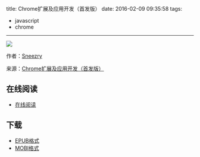 title: Chrome扩展及应用开发（首发版）
date: 2016-02-09 09:35:58
tags:
  - javascript
  - chrome
---

![](http://www.ituring.com.cn/bookcover/1421.594.big.jpg)

作者：[Sneezry](http://www.ituring.com.cn/users/150786)

来源：[Chrome扩展及应用开发（首发版）](http://www.ituring.com.cn/book/1421)

<!--more-->

## 在线阅读 ##

+ [在线阅读](http://www.ituring.com.cn/book/1421)

## 下载 ##

+ [EPUB格式](http://vdisk.weibo.com/s/aADaW4YRFpY9B)
+ [MOBI格式](http://www.ituring.com.cn/minibook/pushtokindle/950)